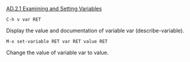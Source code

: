 [AD.2.1 Examining and Setting Variables](http://www.delorie.com/gnu/docs/emacs/emacs_478.html)
```shell
C-h v var RET
```
Display the value and documentation of variable var (describe-variable).
```shell
M-x set-variable RET var RET value RET
```
Change the value of variable var to value.
